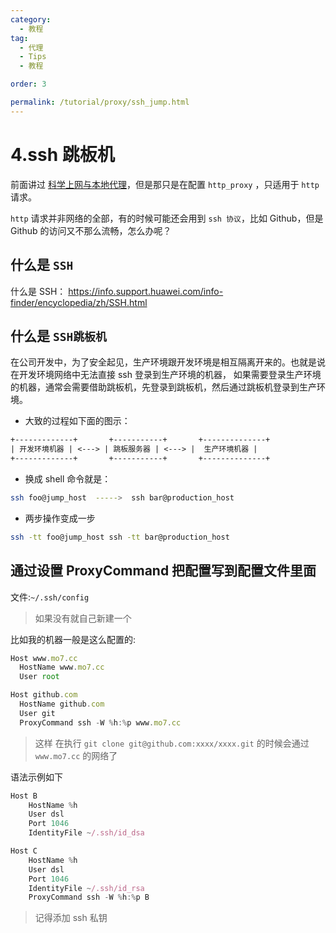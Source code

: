 ```yaml
---
category:
  - 教程
tag:
  - 代理
  - Tips
  - 教程

order: 3

permalink: /tutorial/proxy/ssh_jump.html
---
```


# 4.ssh 跳板机

前面讲过 [科学上网与本地代理](/tutorial/proxy/proxy_wall_ready.html)，但是那只是在配置 `http_proxy` ，只适用于 `http` 请求。

`http` 请求并非网络的全部，有的时候可能还会用到 `ssh 协议`，比如 Github，但是 Github 的访问又不那么流畅，怎么办呢？

## 什么是 `SSH`

什么是 SSH：
<https://info.support.huawei.com/info-finder/encyclopedia/zh/SSH.html>

## 什么是 `SSH跳板机`

在公司开发中，为了安全起见，生产环境跟开发环境是相互隔离开来的。也就是说在开发环境网络中无法直接 ssh 登录到生产环境的机器， 如果需要登录生产环境的机器，通常会需要借助跳板机，先登录到跳板机，然后通过跳板机登录到生产环境。

- 大致的过程如下面的图示：

```txt
+-------------+       +-----------+       +--------------+
| 开发环境机器 | <---> | 跳板服务器 | <---> |  生产环境机器 |
+-------------+       +-----------+       +--------------+
```

- 换成 shell 命令就是：

```bash
ssh foo@jump_host  ----->  ssh bar@production_host
```

- 两步操作变成一步

```bash
ssh -tt foo@jump_host ssh -tt bar@production_host
```

## 通过设置 ProxyCommand 把配置写到配置文件里面

文件:`~/.ssh/config`

> 如果没有就自己新建一个

比如我的机器一般是这么配置的:

```js
Host www.mo7.cc
  HostName www.mo7.cc
  User root

Host github.com
  HostName github.com
  User git
  ProxyCommand ssh -W %h:%p www.mo7.cc

```

> 这样 在执行 `git clone git@github.com:xxxx/xxxx.git` 的时候会通过 `www.mo7.cc` 的网络了

语法示例如下

```js
Host B
    HostName %h
    User dsl
    Port 1046
    IdentityFile ~/.ssh/id_dsa

Host C
    HostName %h
    User dsl
    Port 1046
    IdentityFile ~/.ssh/id_rsa
    ProxyCommand ssh -W %h:%p B

```

> 记得添加 ssh 私钥
